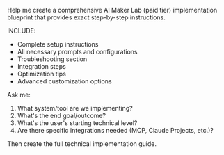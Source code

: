 Help me create a comprehensive AI Maker Lab (paid tier) implementation blueprint that provides exact step-by-step instructions.

INCLUDE:
- Complete setup instructions
- All necessary prompts and configurations
- Troubleshooting section
- Integration steps
- Optimization tips
- Advanced customization options

Ask me:
1. What system/tool are we implementing?
2. What's the end goal/outcome?
3. What's the user's starting technical level?
4. Are there specific integrations needed (MCP, Claude Projects, etc.)?

Then create the full technical implementation guide.